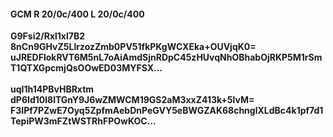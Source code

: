 #### GCM R 20/0c/400 L 20/0c/400
**G9Fsi2/Rxl1xl7B2**<br/>**8nCn9GHvZ5LlrzozZmb0PV51fkPKgWCXEka+OUVjqK0=**<br/>**uJREDFlokRVT6M5nL7oAiAmdSjnRDpC45zHUvqNhOBhabOjRKP5M1rSmT1QTXGpcmjQsOOwED03MYFSX...**<br/><br/>
**uqI1h14PBvHBRxtm**<br/>**dP6Id10l8lTGnY9J6wZMWCM19GS2aM3xxZ413k+5lvM=**<br/>**F3IPf7PZwE7Oyq5ZpfmAebDnPeGVY5eBWGZAK68chnglXLdBc4k1pf7d1TepiPW3mFZtWSTRhFPOwKOC...**
